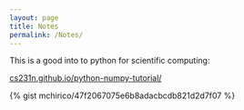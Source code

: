 ```yaml
---
layout: page
title: Notes
permalink: /Notes/
---
```


This is a good into to python for scientific computing:

  [cs231n.github.io/python-numpy-tutorial/](http://cs231n.github.io/python-numpy-tutorial/)

{% gist mchirico/47f2067075e6b8adacbcdb821d2d7f07 %}


